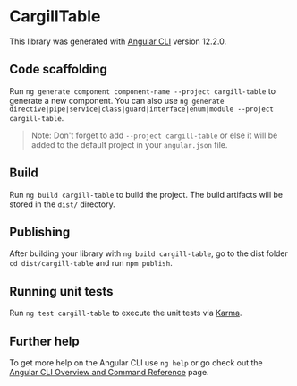# CargillTable

This library was generated with [Angular CLI](https://github.com/angular/angular-cli) version 12.2.0.

## Code scaffolding

Run `ng generate component component-name --project cargill-table` to generate a new component. You can also use `ng generate directive|pipe|service|class|guard|interface|enum|module --project cargill-table`.
> Note: Don't forget to add `--project cargill-table` or else it will be added to the default project in your `angular.json` file. 

## Build

Run `ng build cargill-table` to build the project. The build artifacts will be stored in the `dist/` directory.

## Publishing

After building your library with `ng build cargill-table`, go to the dist folder `cd dist/cargill-table` and run `npm publish`.

## Running unit tests

Run `ng test cargill-table` to execute the unit tests via [Karma](https://karma-runner.github.io).

## Further help

To get more help on the Angular CLI use `ng help` or go check out the [Angular CLI Overview and Command Reference](https://angular.io/cli) page.
